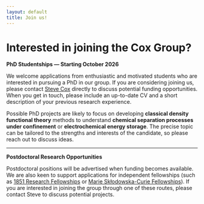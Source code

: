 ```yaml
---
layout: default
title: Join us!
---
```


<h1>Interested in joining the Cox Group?</h1>

<p><strong>PhD Studentships — Starting October 2026</strong></p>

<p> We welcome applications from enthusiastic and motivated students
who are interested in pursuing a PhD in our group.  If you are
considering joining us, please contact <a
href="mailto:stephen.j.cox@durham.ac.uk">Steve Cox</a> directly to
discuss potential funding opportunities.  When you get in touch,
please include an up-to-date CV and a short description of your
previous research experience.  </p>

<p> Possible PhD projects are likely to focus on developing
<b>classical density functional theory</b> methods to understand
<b>chemical separation processes under confinement</b> or
<b>electrochemical energy storage</b>.  The precise topic can be
tailored to the strengths and interests of the candidate, so please
reach out to discuss ideas.  </p>

<hr>

<p><strong>Postdoctoral Research Opportunities</strong></p>

<p>
Postdoctoral positions will be advertised when funding becomes available. 
We are also keen to support applications for independent fellowships 
(such as <a href="https://royalcommission1851.org/fellowships/research-fellowships" target="_blank">1851 Research Fellowships</a> 
or <a href="https://marie-sklodowska-curie-actions.ec.europa.eu/" target="_blank">Marie Skłodowska-Curie Fellowships</a>). 
If you are interested in joining the group through one of these routes, please contact Steve to discuss potential projects.
</p>


